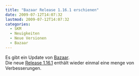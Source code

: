 ```yaml
---
title: "Bazaar Release 1.16.1 erschienen"
date: 2009-07-12T14:07:32
lastmod: 2009-07-12T14:07:32
categories:
  - SKM
  - Neuigkeiten
  - Neue Versionen
  - Bazaar
---
```

Es gibt ein Update von [Bazaar](http://www.bazaar-vcs.org).  
Die neue [Release 1.16.1](http://doc.bazaar-vcs.org/bzr.1.16/en/release-notes/NEWS.html#bzr-1-16-1-2009-06-26) enthält 
wieder einmal eine menge von Verbesserungen.
